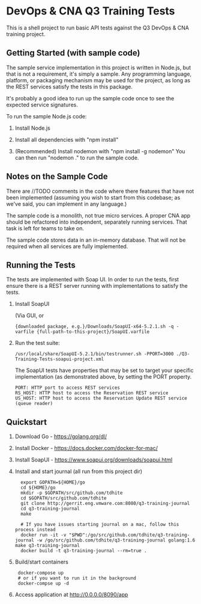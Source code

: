 DevOps & CNA Q3 Training Tests
==============================

This is a shell project to run basic API tests against the Q3 DevOps & CNA
training project.

Getting Started (with sample code)
----------------------------------

The sample service implementation in this project is written in Node.js, but
that is not a requirement, it's simply a sample.  Any programming language,
platform, or packaging mechanism may be used for the project, as long as the
REST services satisfy the tests in this package.

It's probably a good idea to run up the sample code once to see the expected service signatures.

To run the sample Node.js code:

1. Install Node.js

2. Install all dependencies with "npm install"

3. (Recommended) Install nodemon with "npm install -g nodemon"
You can then run "nodemon ." to run the sample code.

Notes on the Sample Code
------------------------

There are //TODO comments in the code where there features that have not been 
implemented (assuming you wish to start from this codebase; as we've said, you 
can implement in any language.)

The sample code is a monolith, not true micro services.  A proper CNA app should
be refactored into independent, separately running services. That task is left
for teams to take on.

The sample code stores data in an in-memory database.  That will not be required
when all services are fully implemented.

Running the Tests
-----------------

The tests are implemented with Soap UI.  In order to run the tests, first ensure
there is a REST server running with implementations to satisfy the tests.

1. Install SoapUI

   (Via GUI, or
   ```
   {downloaded package, e.g.}/Downloads/SoapUI-x64-5.2.1.sh -q -varfile {full-path-to-this-project}/SoapUI.varfile
   ```

2. Run the test suite:

   ```
   /usr/local/share/SoapUI-5.2.1/bin/testrunner.sh -PPORT=3000 ./Q3-Training-Tests-soapui-project.xml
   ```

   The SoapUI tests have properties that may be set to target your specific 
   implementation (as demonstrated above, by setting the PORT property.

   ```
   PORT: HTTP port to access REST services
   RS_HOST: HTTP host to access the Reservation REST service
   US_HOST: HTTP host to access the Reservation Update REST service (queue reader)
   ```

Quickstart
----------

1. Download Go - https://golang.org/dl/
2. Install Docker - https://docs.docker.com/docker-for-mac/
3. Install SoapUI - https://www.soapui.org/downloads/soapui.html
4. Install and start journal (all run from this project dir)

         export GOPATH=${HOME}/go
         cd ${HOME}/go
         mkdir -p $GOPATH/src/github.com/tdhite
         cd $GOPATH/src/github.com/tdhite
         git clone http://gerrit.eng.vmware.com:8080/q3-training-journal
         cd q3-training-journal
         make

         # If you have issues starting journal on a mac, follow this process instead
         docker run -it -v "$PWD":/go/src/github.com/tdhite/q3-training-journal -w /go/src/github.com/tdhite/q3-training-journal golang:1.6 make q3-training-journal
         docker build -t q3-training-journal --rm=true .

5. Build/start containers

        docker-compose up
        # or if you want to run it in the background
        docker-compse up -d

6. Access application at http://0.0.0.0/8090/app
